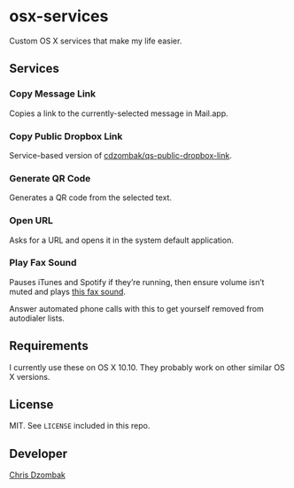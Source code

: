 # osx-services

Custom OS X services that make my life easier.

## Services

### Copy Message Link

Copies a link to the currently-selected message in Mail.app.

### Copy Public Dropbox Link

Service-based version of [cdzombak/qs-public-dropbox-link](https://github.com/cdzombak/qs-public-dropbox-link).

### Generate QR Code

Generates a QR code from the selected text.

### Open URL

Asks for a URL and opens it in the system default application.

### Play Fax Sound

Pauses iTunes and Spotify if they’re running, then ensure volume isn’t muted and plays [this fax sound](fax_call_loop.wav).

Answer automated phone calls with this to get yourself removed from autodialer lists.

## Requirements

I currently use these on OS X 10.10. They probably work on other similar OS X versions.

## License

MIT. See `LICENSE` included in this repo.

## Developer

[Chris Dzombak](https://www.dzombak.com)
